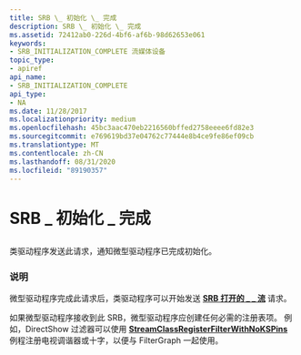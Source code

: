 ```yaml
---
title: SRB \_ 初始化 \_ 完成
description: SRB \_ 初始化 \_ 完成
ms.assetid: 72412ab0-226d-4bf6-af6b-98d62653e061
keywords:
- SRB_INITIALIZATION_COMPLETE 流媒体设备
topic_type:
- apiref
api_name:
- SRB_INITIALIZATION_COMPLETE
api_type:
- NA
ms.date: 11/28/2017
ms.localizationpriority: medium
ms.openlocfilehash: 45bc3aac470eb2216560bffed2758eeee6fd82e3
ms.sourcegitcommit: e769619bd37e04762c77444e8b4ce9fe86ef09cb
ms.translationtype: MT
ms.contentlocale: zh-CN
ms.lasthandoff: 08/31/2020
ms.locfileid: "89190357"
---
```

# <a name="srb_initialization_complete"></a>SRB \_ 初始化 \_ 完成


## <span id="ddk_srb_initialization_complete_ks"></span><span id="DDK_SRB_INITIALIZATION_COMPLETE_KS"></span>


类驱动程序发送此请求，通知微型驱动程序已完成初始化。

### <a name="comments"></a>说明

微型驱动程序完成此请求后，类驱动程序可以开始发送 [**SRB 打开的 \_ \_ 流**](srb-open-stream.md) 请求。

如果微型驱动程序接收到此 SRB，微型驱动程序应创建任何必需的注册表项。 例如，DirectShow 过滤器可以使用 [**StreamClassRegisterFilterWithNoKSPins**](/windows-hardware/drivers/ddi/strmini/nf-strmini-streamclassregisterfilterwithnokspins) 例程注册电视调谐器或十字，以便与 FilterGraph 一起使用。

 

